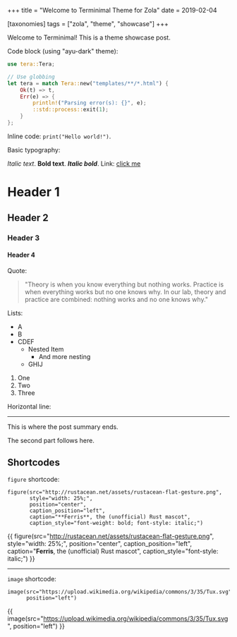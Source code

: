 +++
title = "Welcome to Terminimal Theme for Zola"
date = 2019-02-04

[taxonomies]
tags = ["zola", "theme", "showcase"]
+++

Welcome to Terminimal! This is a theme showcase post.

Code block (using "ayu-dark" theme):

```rust
use tera::Tera;

// Use globbing
let tera = match Tera::new("templates/**/*.html") {
    Ok(t) => t,
    Err(e) => {
        println!("Parsing error(s): {}", e);
        ::std::process::exit(1);
    }
};
```

Inline code: `print("Hello world!")`.

Basic typography:

_Italic text_. **Bold text**. _**Italic bold**_. Link: [click me](#)

# Header 1

## Header 2

### Header 3

#### Header 4

Quote:

> "Theory is when you know everything but nothing works.
> Practice is when everything works but no one knows why.
> In our lab, theory and practice are combined: nothing works and no one knows why."

Lists:

-   A
-   B
-   CDEF
    -   Nested Item
        -   And more nesting
    -   GHIJ

1. One
2. Two
3. Three

Horizontal line:

---

This is where the post summary ends.

<!-- more -->

The second part follows here.

## Shortcodes

`figure` shortcode:

```
figure(src="http://rustacean.net/assets/rustacean-flat-gesture.png",
       style="width: 25%;",
       position="center",
       caption_position="left",
       caption="**Ferris**, the (unofficial) Rust mascot",
       caption_style="font-weight: bold; font-style: italic;")
```

{{ figure(src="http://rustacean.net/assets/rustacean-flat-gesture.png",
          style="width: 25%;",
          position="center",
          caption_position="left",
          caption="**Ferris**, the (unofficial) Rust mascot",
          caption_style="font-style: italic;") }}

---

`image` shortcode:

```
image(src="https://upload.wikimedia.org/wikipedia/commons/3/35/Tux.svg",
      position="left")
```

{{ image(src="https://upload.wikimedia.org/wikipedia/commons/3/35/Tux.svg",
         position="left") }}
